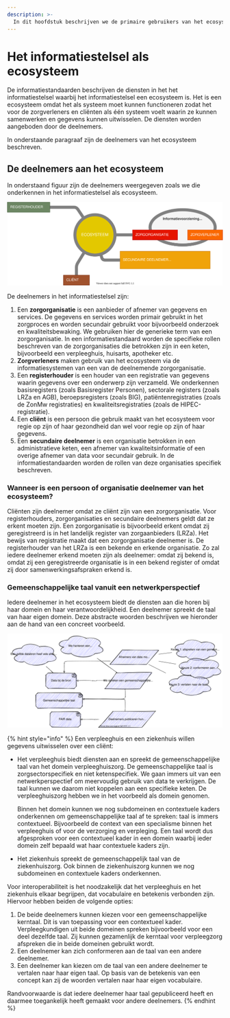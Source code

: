```yaml
---
description: >-
  In dit hoofdstuk beschrijven we de primaire gebruikers van het ecosysteem, een systeem dat met de standaarden van het informatiestelsel wordt geïmplementeerd.
---
```


# Het informatiestelsel als ecosysteem

De informatiestandaarden beschrijven de diensten in het het informatiestelsel waarbij het informatiestelsel een ecosysteem is. Het is een ecosysteem omdat het als systeem moet kunnen functioneren zodat het voor de zorgverleners en cliënten als één systeem voelt waarin ze kunnen samenwerken en gegevens kunnen uitwisselen. De diensten worden aangeboden door de deelnemers.

In onderstaande paragraaf zijn de deelnemers van het ecosysteem beschreven.  

## De deelnemers aan het ecosysteem

In onderstaand figuur zijn de deelnemers weergegeven zoals we die onderkennen in het informatiestelsel als ecosysteem.

![Contextdiagram van het informatiestelsel als ecosysteem](../.gitbook/assets/system/contextdiagram.svg)

De deelnemers in het informatiestelsel zijn:

1. Een **zorgorganisatie** is een aanbieder of afnemer van gegevens en services. De gegevens en services worden primair gebruikt in het zorgproces en worden secundair gebruikt voor bijvoorbeeld onderzoek en kwaliteitsbewaking. We gebruiken hier de generieke term van een zorgorganisatie. In een informatiestandaard worden de specifieke rollen beschreven van de zorgorganisaties die betrokken zijn in een keten, bijvoorbeeld een verpleeghuis, huisarts, apotheker etc.
2. **Zorgverleners** maken gebruik van het ecosysteem via de informatiesystemen van een van de deelnemende zorgorganisatie.
3. Een **registerhouder** is een houder van een registratie van gegevens waarin gegevens over een onderwerp zijn verzameld. We onderkennen basisregisters (zoals Basisregister Personen),  sectorale registers (zoals LRZa en AGB), beroepsregisters (zoals BIG), patiëntenregistraties (zoals de ZonMw registraties) en kwaliteitsregistraties (zoals de HIPEC-registratie).
4. Een **cliënt** is een persoon die gebruik maakt van het ecosysteem voor regie op zijn of haar gezondheid dan wel voor regie op zijn of haar gegevens. 
6. Een **secundaire deelnemer** is een organisatie betrokken in een administratieve keten, een afnemer van kwaliteitsinformatie of een overige afnemer van data voor secundair gebruik. In de informatiestandaarden worden de rollen van deze organisaties specifiek beschreven.

### Wanneer is een persoon of organisatie deelnemer van het ecosysteem?

Cliënten zijn deelnemer omdat ze cliënt zijn van een zorgorganisatie. Voor registerhouders, zorgorganisaties en secundaire deelnemers geldt dat ze erkent moeten zijn. Een zorgorganisatie is bijvoorbeeld erkent omdat zij geregistreerd is in het landelijk register van zorgaanbieders (LRZa). Het bewijs van registratie maakt dat een zorgorganisatie deelnemer is. De registerhouder van het LRZa is een bekende en erkende organisatie. Zo zal iedere deelnemer erkend moeten zijn als deelnemer: omdat zij bekend is, omdat zij een geregistreerde organisatie is in een bekend register of omdat zij door samenwerkingsafspraken erkend is.

### Gemeenschappelijke taal vanuit een netwerkperspectief

Iedere deelnemer in het ecosysteem biedt de diensten aan die horen bij haar domein en haar verantwoordelijkheid. Een deelnemer spreekt de taal van haar eigen domein. Deze abstracte woorden beschrijven we hieronder aan de hand van een concreet voorbeeld.

![Gemeenschappelijke taal vanuit een netwerkperspectief](../.gitbook/assets/system/languagerelations.svg)

{% hint style="info" %}
Een verpleeghuis en een ziekenhuis willen gegevens uitwisselen over een cliënt:

- Het verpleeghuis biedt diensten aan en spreekt de gemeenschappelijke taal van het domein verpleeghuiszorg. De gemeenschappelijke taal is zorgsectorspecifiek en niet ketenspecifiek. We gaan immers uit van een netwerkperspectief om meervoudig gebruik van data te verkrijgen. De taal kunnen we daarom niet koppelen aan een specifieke keten. De verpleeghuiszorg hebben we in het voorbeeld als domein genomen. 

  Binnen het domein kunnen we nog subdomeinen en contextuele kaders onderkennen om gemeenschappelijke taal af te spreken: taal is immers contextueel. Bijvoorbeeld de context van een specialisme binnen het verpleeghuis of voor de verzorging en verpleging. Een taal wordt dus afgesproken voor een contextueel kader in een domein waarbij ieder domein zelf bepaald wat haar contextuele kaders zijn. 

- Het ziekenhuis spreekt de gemeenschappelijk taal van de ziekenhuiszorg. Ook binnen de ziekenhuiszorg kunnen we nog subdomeinen en contextuele kaders onderkennen.

Voor interoperabiliteit is het noodzakelijk dat het verpleeghuis en het ziekenhuis elkaar begrijpen, dat vocabulaire en betekenis verbonden zijn. Hiervoor hebben beiden de volgende opties:

1. De beide deelnemers kunnen kiezen voor een gemeenschappelijke kerntaal. Dit is van toepassing voor een contextueel kader. Verpleegkundigen uit beide domeinen spreken bijvoorbeeld voor een deel dezelfde taal. Zij kunnen gezamenlijk de kerntaal voor verpleegzorg afspreken die in beide domeinen gebruikt wordt.
2. Een deelnemer kan zich conformeren aan de taal van een andere deelnemer.
3. Een deelnemer kan kiezen om de taal van een andere deelnemer te vertalen naar haar eigen taal. Op basis van de betekenis van een concept kan zij de woorden vertalen naar haar eigen vocabulaire.

Randvoorwaarde is dat iedere deelnemer haar taal gepubliceerd heeft en daarmee toegankelijk heeft gemaakt voor andere deelnemers.
{% endhint %}